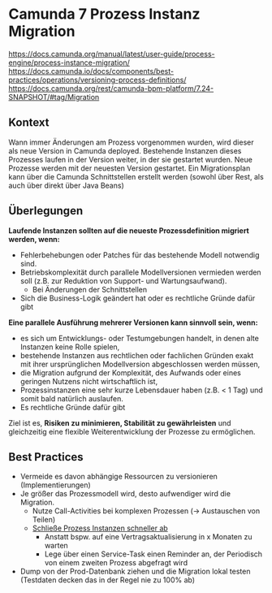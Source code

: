 # Camunda 7 Prozess Instanz Migration

https://docs.camunda.org/manual/latest/user-guide/process-engine/process-instance-migration/
https://docs.camunda.io/docs/components/best-practices/operations/versioning-process-definitions/
https://docs.camunda.org/rest/camunda-bpm-platform/7.24-SNAPSHOT/#tag/Migration

## Kontext

Wann immer Änderungen am Prozess vorgenommen wurden, wird dieser als neue Version in Camunda deployed. 
Bestehende Instanzen dieses Prozesses laufen in der Version weiter, in der sie gestartet wurden. 
Neue Prozesse werden mit der neuesten Version gestartet. 
Ein Migrationsplan kann über die Camunda Schnittstellen erstellt werden (sowohl über Rest, als auch über direkt über Java Beans)

## Überlegungen

**Laufende Instanzen sollten auf die neueste Prozessdefinition migriert werden, wenn:**

- Fehlerbehebungen oder Patches für das bestehende Modell notwendig sind.
- Betriebskomplexität durch parallele Modellversionen vermieden werden soll (z.B. zur Reduktion von Support- und Wartungsaufwand).
    - Bei Änderungen der Schnittstellen
- Sich die Business-Logik geändert hat oder es rechtliche Gründe dafür gibt

**Eine parallele Ausführung mehrerer Versionen kann sinnvoll sein, wenn:**

- es sich um Entwicklungs- oder Testumgebungen handelt, in denen alte Instanzen keine Rolle spielen,
- bestehende Instanzen aus rechtlichen oder fachlichen Gründen exakt mit ihrer ursprünglichen Modellversion abgeschlossen werden müssen,
- die Migration aufgrund der Komplexität, des Aufwands oder eines geringen Nutzens nicht wirtschaftlich ist,
- Prozessinstanzen eine sehr kurze Lebensdauer haben (z.B. < 1 Tag) und somit bald natürlich auslaufen.
- Es rechtliche Gründe dafür gibt

Ziel ist es, **Risiken zu minimieren, Stabilität zu gewährleisten** und gleichzeitig eine flexible Weiterentwicklung der Prozesse zu ermöglichen.

## Best Practices

- Vermeide es davon abhängige Ressourcen zu versionieren (Implementierungen)
- Je größer das Prozessmodell wird, desto aufwendiger wird die Migration.
    - Nutze Call-Activities bei komplexen Prozessen (→ Austauschen von Teilen)
    - [Schließe Prozess Instanzen schneller ab](https://docs.camunda.io/docs/components/best-practices/operations/versioning-process-definitions/#cutting-very-long-running-processes-into-pieces)
        - Anstatt bspw. auf eine Vertragsaktualisierung in x Monaten zu warten
        - Lege über einen Service-Task einen Reminder an, der Periodisch von einem zweiten Prozess abgefragt wird
- Dump von der Prod-Datenbank ziehen und die Migration lokal testen (Testdaten decken das in der Regel nie zu 100% ab)